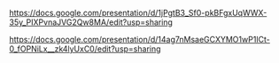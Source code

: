 https://docs.google.com/presentation/d/1jPgtB3_Sf0-pkBFgxUqWWX-35y_PIXPvnaJVG2Qw8MA/edit?usp=sharing

https://docs.google.com/presentation/d/14ag7nMsaeGCXYMO1wP1ICt-0_fOPNiLx__zk4lyUxC0/edit?usp=sharing